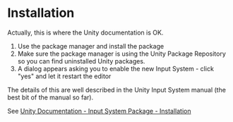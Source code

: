 # Installation

Actually, this is where the Unity documentation is OK.

1. Use the package manager and install the package
2. Make sure the package manager is using the Unity Package Repository so you can find uninstalled Unity packages.
3. A dialog appears asking you to enable the new Input System - click "yes" and let it restart the editor

The details of this are well described in the Unity Input System manual (the best bit of the manual so far).

See [Unity Documentation - Input System Package - Installation](https://docs.unity3d.com/Packages/com.unity.inputsystem@1.0/manual/index.html)